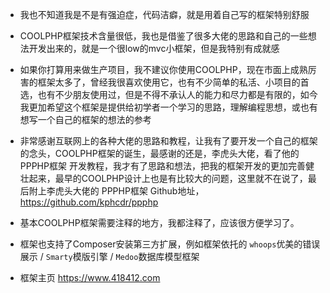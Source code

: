 * 我也不知道我是不是有强迫症，代码洁癖，就是用着自己写的框架特别舒服

* COOLPHP框架技术含量很低，我也是借鉴了很多大佬的思路和自己的一些想法开发出来的，就是一个很low的mvc小框架，但是我特别有成就感

* 如果你打算用来做生产项目，我不建议你使用COOLPHP，现在市面上成熟厉害的框架太多了，曾经我很喜欢使用它，也有不少简单的私活、小项目的首选，也有不少朋友使用过，但是不得不承认人的能力和尽力都是有限的，如今我更加希望这个框架是提供给初学者一个学习的思路，理解编程思想，或也有想写一个自己的框架的想法的参考

* 非常感谢互联网上的各种大佬的思路和教程，让我有了要开发一个自己的框架的念头，COOLPHP框架的诞生，最感谢的还是，李虎头大佬，看了他的 PPPHP框架 开发教程，我才有了思路和想法，把我的框架开发的更加完善健壮起来，最早的COOLPHP设计上也是有比较大的问题，这里就不在说了，最后附上李虎头大佬的 PPPHP框架 Github地址，https://github.com/kphcdr/ppphp

* 基本COOLPHP框架需要注释的地方，我都注释了，应该很方便学习了。

* 框架也支持了Composer安装第三方扩展，例如框架依托的 <code>whoops</code>优美的错误展示 / <code>Smarty</code>模版引擎 / <code>Medoo</code>数据库模型框架

* 框架主页 https://www.418412.com
